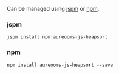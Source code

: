 Can be managed using
[jspm](http://jspm.io)
or [npm](https://github.com/npm/npm).

### jspm
```terminal
jspm install npm:aureooms-js-heapsort
```

### npm
```terminal
npm install aureooms-js-heapsort --save
```
